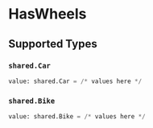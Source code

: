 # HasWheels


## Supported Types

### `shared.Car`

```python
value: shared.Car = /* values here */
```

### `shared.Bike`

```python
value: shared.Bike = /* values here */
```


